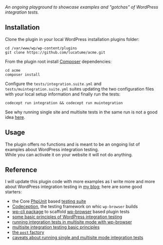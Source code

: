 *An ongoing playground to showcase examples and "gotchas" of WordPress integration tests.*

## Installation
Clone the plugin in your local WordPress installation plugins folder:

```shell
cd /var/www/wp/wp-content/plugins
git clone https://github.com/lucatume/acme.git
```

From the plugin root install [Composer](https://getcomposer.org/) dependencies:

```shell
cd acme
composer install
```

Configure the `tests/integration.suite.yml` and `tests/muintegration.suite.yml` suites updating the two configuration files with your local setup information and finally run the tests:

```shell
codecept run integration && codecept run muintegration
```

See why running single site and multisite tests in the same run is not a good idea [here](http://theaveragedev.com/running-single-site-and-multisite-wordpress-integration-tests/).

## Usage
The plugin offers no functions and is meant to be an ongoing list of examples about WordPress integration testing.  
While you can activate it on your website it will not do anything.

## Reference
I will update this plugin code with more examples as I write more and more about WordPress integration testing in [my blog](http://theaveragedev.com); here are some good starters:

* the Core [PhpUnit](https://phpunit.de/ "PHPUnit – The PHP Testing Framework") based [testing suite](https://make.wordpress.org/core/handbook/testing/automated-testing/ "Automated Testing – Make WordPress Core")
* [Codeception](http://codeception.com/ "Codeception - BDD-style PHP testing."), the testing framework on whic `wp-browser` builds
* [wp-cli package](http://theaveragedev.com/wp-cli-wp-browser-package-added-to-the-package-index/) to scaffold [wp-browser](https://github.com/lucatume/wp-browser "lucatume/wp-browser · GitHub") based plugin tests
* [some basic principles of WordPress integration testing](http://theaveragedev.com/four-wordpress-integration-testing-easy-pieces/) 
* [running integration tests in multisite mode with wp-browser](http://theaveragedev.com/wp-browser-and-multisite/)
* [multisite integration testing basic principles](http://theaveragedev.com/four-wordpress-integration-testing-multisite-pieces/) 
* [the `post` factory](http://theaveragedev.com/using-the-post-factory-in-wordpress-integration-tests/) 
* [caveats about running single and multisite mode integration tests](http://theaveragedev.com/running-single-site-and-multisite-wordpress-integration-tests/)

